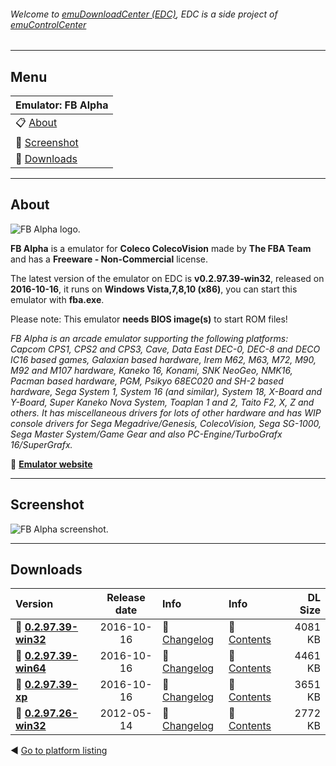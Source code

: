 ###### Welcome to [emuDownloadCenter (EDC)](https://github.com/PhoenixInteractiveNL/emuDownloadCenter/wiki/), EDC is a side project of [emuControlCenter](https://github.com/PhoenixInteractiveNL/emuControlCenter/wiki/)
***
## Menu
| **Emulator: FB Alpha** |
|:---------|
| :clipboard: [About](#about) |
| :sunrise: [Screenshot](#screenshot) |
| :floppy_disk: [Downloads](#downloads) |
***
## About
![](https://github.com/PhoenixInteractiveNL/emuDownloadCenter/wiki/images_emulator/fbalpha_logo_200.jpg "FB Alpha logo.")

**FB Alpha** is a emulator for **Coleco ColecoVision** made by **The FBA Team** and has a **Freeware - Non-Commercial** license.

The latest version of the emulator on EDC is **v0.2.97.39-win32**, released on **2016-10-16**, it runs on **Windows Vista,7,8,10 (x86)**, you can start this emulator with **fba.exe**.

Please note: This emulator **needs BIOS image(s)** to start ROM files!

_FB Alpha is an arcade emulator supporting the following platforms: Capcom CPS1, CPS2 and CPS3, Cave, Data East DEC-0, DEC-8 and DECO IC16 based games, Galaxian based hardware, Irem M62, M63, M72, M90, M92 and M107 hardware, Kaneko 16, Konami, SNK NeoGeo, NMK16, Pacman based hardware, PGM, Psikyo 68EC020 and SH-2 based hardware, Sega System 1, System 16 (and similar), System 18, X-Board and Y-Board, Super Kaneko Nova System, Toaplan 1 and 2, Taito F2, X, Z and others. It has miscellaneous drivers for lots of other hardware and has WIP console drivers for Sega Megadrive/Genesis, ColecoVision, Sega SG-1000, Sega Master System/Game Gear and also PC-Engine/TurboGrafx 16/SuperGrafx._

:link: [**Emulator website**](http://www.fbalpha.com)
***
## Screenshot
![](https://raw.githubusercontent.com/PhoenixInteractiveNL/emuDownloadCenter/master/hooks/fbalpha/screen.jpg "FB Alpha screenshot.")
***
## Downloads
| Version  | Release date  | Info       | Info       | DL Size    |
|:---------|:-------------:|:-----------|:-----------|-----------:|
| :floppy_disk: [**0.2.97.39-win32**](https://github.com/PhoenixInteractiveNL/edc-repo0003/raw/master/fbalpha/0.2.97.39-win32.7z) | 2016-10-16 | :page_facing_up: [Changelog](https://github.com/PhoenixInteractiveNL/edc-repo0003/blob/master/fbalpha/0.2.97.39-win32_changelog.txt) | :mag_right: [Contents](https://github.com/PhoenixInteractiveNL/edc-repo0003/blob/master/fbalpha/0.2.97.39-win32_contents.txt) | 4081 KB |
| :floppy_disk: [**0.2.97.39-win64**](https://github.com/PhoenixInteractiveNL/edc-repo0003/raw/master/fbalpha/0.2.97.39-win64.7z) | 2016-10-16 | :page_facing_up: [Changelog](https://github.com/PhoenixInteractiveNL/edc-repo0003/blob/master/fbalpha/0.2.97.39-win64_changelog.txt) | :mag_right: [Contents](https://github.com/PhoenixInteractiveNL/edc-repo0003/blob/master/fbalpha/0.2.97.39-win64_contents.txt) | 4461 KB |
| :floppy_disk: [**0.2.97.39-xp**](https://github.com/PhoenixInteractiveNL/edc-repo0003/raw/master/fbalpha/0.2.97.39-xp.7z) | 2016-10-16 | :page_facing_up: [Changelog](https://github.com/PhoenixInteractiveNL/edc-repo0003/blob/master/fbalpha/0.2.97.39-xp_changelog.txt) | :mag_right: [Contents](https://github.com/PhoenixInteractiveNL/edc-repo0003/blob/master/fbalpha/0.2.97.39-xp_contents.txt) | 3651 KB |
| :floppy_disk: [**0.2.97.26-win32**](https://github.com/PhoenixInteractiveNL/edc-repo0003/raw/master/fbalpha/0.2.97.26-win32.7z) | 2012-05-14 | :page_facing_up: [Changelog](https://github.com/PhoenixInteractiveNL/edc-repo0003/blob/master/fbalpha/0.2.97.26-win32_changelog.txt) | :mag_right: [Contents](https://github.com/PhoenixInteractiveNL/edc-repo0003/blob/master/fbalpha/0.2.97.26-win32_contents.txt) | 2772 KB |

:arrow_backward: [Go to platform listing](https://github.com/PhoenixInteractiveNL/emuDownloadCenter/wiki/EDC-Platform-List)
